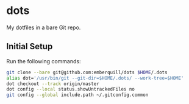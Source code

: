 # dots

My dotfiles in a bare Git repo.

## Initial Setup

Run the following commands:

```bash
git clone --bare git@github.com:emberquill/dots $HOME/.dots
alias dot='/usr/bin/git --git-dir=$HOME/.dots/ --work-tree=$HOME'
dot checkout --track origin/master
dot config --local status.showUntrackedFiles no
git config --global include.path ~/.gitconfig.common
```
